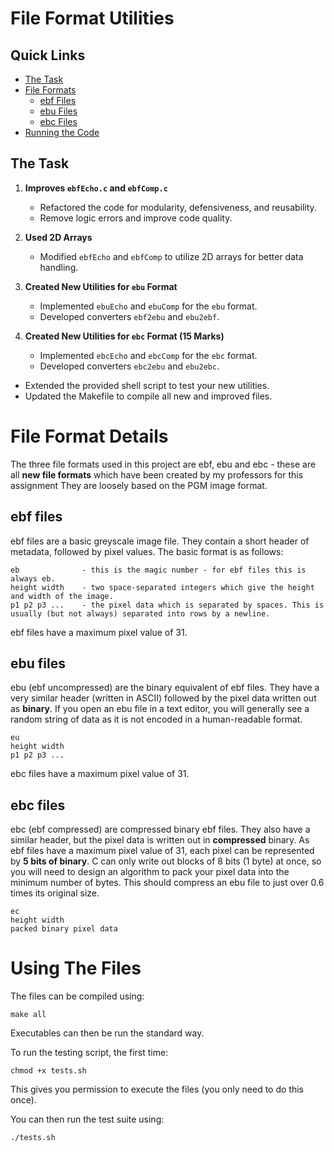# File Format Utilities

## Quick Links
- [The Task](#the-task)
- [File Formats](#file-format-details)
  - [ebf Files](#ebf-files)
  - [ebu Files](#ebu-files)
  - [ebc Files](#ebc-files)
- [Running the Code](#using-the-files)


## The Task

1. **Improves `ebfEcho.c` and `ebfComp.c`**
   - Refactored the code for modularity, defensiveness, and reusability.
   - Remove logic errors and improve code quality.

2. **Used 2D Arrays**
   - Modified `ebfEcho` and `ebfComp` to utilize 2D arrays for better data handling.

3. **Created New Utilities for `ebu` Format**
   - Implemented `ebuEcho` and `ebuComp` for the `ebu` format.
   - Developed converters `ebf2ebu` and `ebu2ebf`.

4. **Created New Utilities for `ebc` Format (15 Marks)**
   - Implemented `ebcEcho` and `ebcComp` for the `ebc` format.
   - Developed converters `ebc2ebu` and `ebu2ebc`.

- Extended the provided shell script to test your new utilities.
- Updated the Makefile to compile all new and improved files.

# File Format Details

The three file formats used in this project are ebf, ebu and ebc - these are all **new file formats** which have been created by my professors for this assignment They are loosely based on the PGM image format.

## ebf files

ebf files are a basic greyscale image file. They contain a short header of metadata, followed by pixel values. The basic format is as follows:

```
eb              - this is the magic number - for ebf files this is always eb.
height width    - two space-separated integers which give the height and width of the image.
p1 p2 p3 ...    - the pixel data which is separated by spaces. This is usually (but not always) separated into rows by a newline.
```

ebf files have a maximum pixel value of 31.

## ebu files

ebu (ebf uncompressed) are the binary equivalent of ebf files. They have a very similar header (written in ASCII) followed by the pixel data written out as **binary**. If you open an ebu file in a text editor, you will generally see a random string of data as it is not encoded in a human-readable format.

```
eu
height width
p1 p2 p3 ...
```

ebc files have a maximum pixel value of 31.

## ebc files

ebc (ebf compressed) are compressed binary ebf files. They also have a similar header, but the pixel data is written out in **compressed** binary. As ebf files have a maximum pixel value of 31, each pixel can be represented by **5 bits of binary**. C can only write out blocks of 8 bits (1 byte) at once, so you will need to design an algorithm to pack your pixel data into the minimum number of bytes. This should compress an ebu file to just over 0.6 times its original size.

```
ec
height width
packed binary pixel data
```


# Using The Files

The files can be compiled using:
```
make all
```
Executables can then be run the standard way.

To run the testing script, the first time:
```
chmod +x tests.sh
```
This gives you permission to execute the files (you only need to do this once).

You can then run the test suite using:
```
./tests.sh
```
